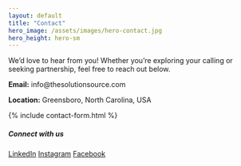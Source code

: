 ```yaml
---
layout: default
title: "Contact"
hero_image: /assets/images/hero-contact.jpg
hero_height: hero-sm
---
```


<section class="py-5 text-center">
  <div class="container">
    <p>We’d love to hear from you! Whether you’re exploring your calling or seeking partnership, feel free to reach out below.</p>
    <p><strong>Email:</strong> info@thesolutionsource.com</p>
    <p><strong>Location:</strong> Greensboro, North Carolina, USA</p>
  </div>
</section>

{% include contact-form.html %}

<section class="py-5 bg-dark text-light text-center">
  <div class="container">
    <h5>Connect with us</h5>
    <a href="#" class="text-light me-3">LinkedIn</a>
    <a href="#" class="text-light me-3">Instagram</a>
    <a href="#" class="text-light">Facebook</a>
  </div>
</section>
